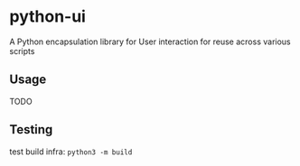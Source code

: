 # python-ui

A Python encapsulation library for User interaction for reuse across various scripts

## Usage

TODO

## Testing
test build infra: `python3 -m build`